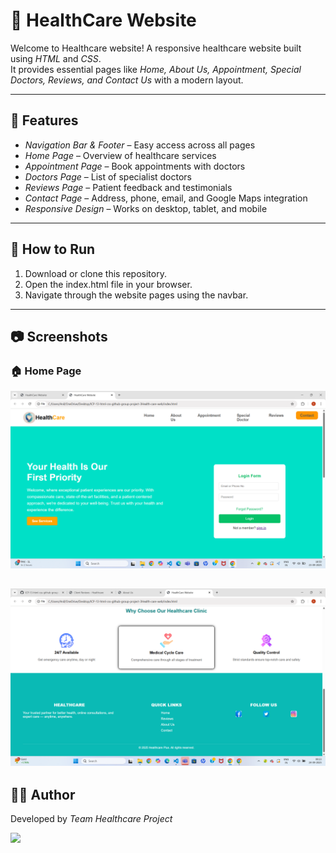 # 🏥 HealthCare Website

Welcome to Healthcare website! 
A responsive healthcare website built using *HTML* and *CSS*.  
It provides essential pages like *Home, About Us, Appointment, Special Doctors, Reviews, and Contact Us* with a modern layout.

---

##  🚀 Features
- *Navigation Bar & Footer* – Easy access across all pages  
- *Home Page* – Overview of healthcare services  
- *Appointment Page* – Book appointments with doctors  
- *Doctors Page* – List of specialist doctors  
- *Reviews Page* – Patient feedback and testimonials  
- *Contact Page* – Address, phone, email, and Google Maps integration  
- *Responsive Design* – Works on desktop, tablet, and mobile  

---
## 🚀 How to Run
1. Download or clone this repository.  
2. Open the index.html file in your browser.  
3. Navigate through the website pages using the navbar.  

---
## 📷 Screenshots

### 🏠 Home Page
![Home Page](./images/home%20img%20(2).png)

![Home Page](./images/Screenshot%20(139).png)
---
## 👩‍💻 Author
Developed by *Team Healthcare Project*

<a href="https://github.com/bhagyashrisanap15/ICP-13-html-css-github-group-project-3Health-care-web/graphs/contributors">
  <img src="https://contrib.rocks/image?repo=bhagyashrisanap15/ICP-13-html-css-github-group-project-3Health-care-web" />
</a>


